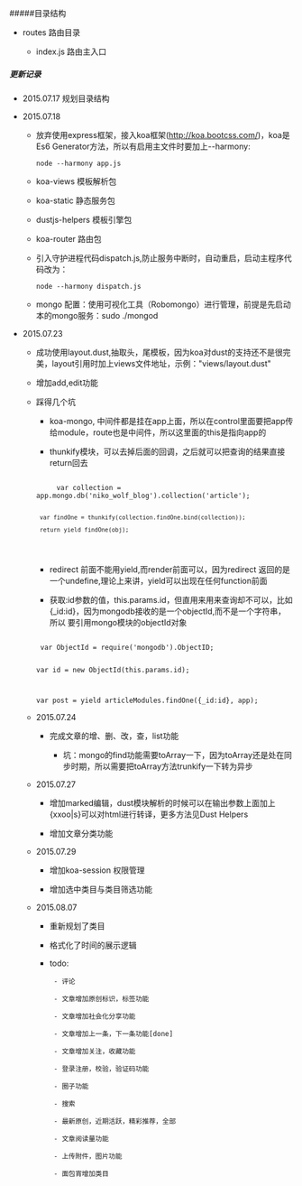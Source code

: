 #####目录结构

- routes 路由目录

    - index.js 路由主入口

##### 更新记录

- 2015.07.17 规划目录结构


- 2015.07.18 

    - 放弃使用express框架，接入koa框架(http://koa.bootcss.com/)，koa是Es6 Generator方法，所以有启用主文件时要加上--harmony: 
    
    	<code>node --harmony app.js</code>
    	
    	
    - koa-views 模板解析包
    	
    - koa-static 静态服务包
    	
    - dustjs-helpers 模板引擎包
    	
    - koa-router 路由包
    	
    - 引入守护进程代码dispatch.js,防止服务中断时，自动重启，启动主程序代码改为：
    
    	<code>node --harmony dispatch.js</code>
    	
    - mongo 配置：使用可视化工具（Robomongo）进行管理，前提是先启动本的mongo服务：sudo ./mongod
    
- 2015.07.23
    
    - 成功使用layout.dust,抽取头，尾模板，因为koa对dust的支持还不是很完美，layout引用时加上views文件地址，示例："views/layout.dust"
    
    - 增加add,edit功能 
    
    - 踩得几个坑
       
       - koa-mongo, 中间件都是挂在app上面，所以在control里面要把app传给module，route也是中间件，所以这里面的this是指向app的
      
       - thunkify模块，可以去掉后面的回调，之后就可以把查询的结果直接return回去
       
       <code>
           var collection = app.mongo.db('niko_wolf_blog').collection('article');
           
           var findOne = thunkify(collection.findOne.bind(collection));
       
           return yield findOne(obj);
       </code>
       
       - redirect 前面不能用yield,而render前面可以，因为redirect 返回的是一个undefine,理论上来讲，yield可以出现在任何function前面
       
       - 获取:id参数的值，this.params.id，但直用来用来查询却不可以，比如{_id:id}，因为mongodb接收的是一个objectId,而不是一个字符串，所以
       要引用mongo模块的objectId对象
       
       <code>
       var ObjectId = require('mongodb').ObjectID;
       
       var id = new ObjectId(this.params.id);
       
       var post = yield articleModules.findOne({_id:id}, app);
       </code>
       
    - 2015.07.24
    
      - 完成文章的增、删、改，查，list功能
      
        - 坑：mongo的find功能需要toArray一下，因为toArray还是处在同步时期，所以需要把toArray方法trunkify一下转为异步
      
    - 2015.07.27 
    
       - 增加marked编辑，dust模块解析的时候可以在输出参数上面加上{xxoo|s}可以对html进行转译，更多方法见Dust Helpers
       
       - 增加文章分类功能
       
    - 2015.07.29
    
        - 增加koa-session 权限管理
        
        - 增加选中类目与类目筛选功能
        
    - 2015.08.07
        
        - 重新规划了类目
        
        - 格式化了时间的展示逻辑
        
        - todo: 
        
               - 评论
               
               - 文章增加原创标识，标签功能
               
               - 文章增加社会化分享功能
               
               - 文章增加上一条，下一条功能[done]
               
               - 文章增加关注，收藏功能
               
               - 登录注册，校验，验证码功能
               
               - 圈子功能
               
               - 搜索
               
               - 最新原创，近期活跃，精彩推荐，全部
               
               - 文章阅读量功能
               
               - 上传附件，图片功能
               
               - 面包宵增加类目
